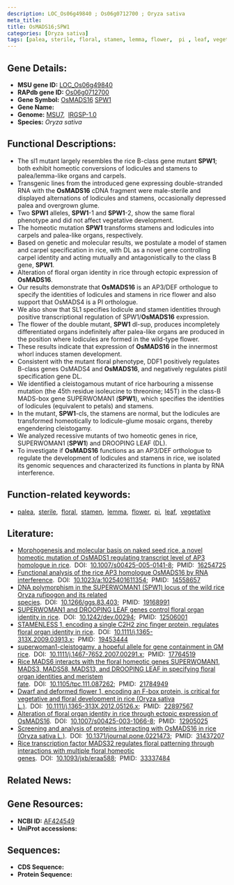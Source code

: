 ```yaml
---
description: LOC_Os06g49840 ; Os06g0712700 ; Oryza sativa
meta_title:
title: OsMADS16;SPW1
categories: [Oryza sativa]
tags: [palea, sterile, floral, stamen, lemma, flower,  pi , leaf, vegetative]
---
```


## Gene Details:
- **MSU gene ID:** [LOC_Os06g49840](http://rice.uga.edu/cgi-bin/ORF_infopage.cgi?orf=LOC_Os06g49840)  
- **RAPdb gene ID:** [Os06g0712700](https://rapdb.dna.affrc.go.jp/locus/?name=Os06g0712700)  
- **Gene Symbol:** <u>OsMADS16</u>&nbsp;<u>SPW1</u>
- **Gene Name:**
- **Genome:**  [MSU7](http://rice.uga.edu/),&nbsp;&nbsp;[IRGSP-1.0](https://rapdb.dna.affrc.go.jp/download/irgsp1.html)
- **Species:** *Oryza sativa*

## Functional Descriptions:
   - The sl1 mutant largely resembles the rice B-class gene mutant **SPW1**; both exhibit homeotic conversions of lodicules and stamens to palea/lemma-like organs and carpels.
   - Transgenic lines from the introduced gene expressing double-stranded RNA with the **OsMADS16** cDNA fragment were male-sterile and displayed alternations of lodicules and stamens, occasionally depressed palea and overgrown glume.
   - Two **SPW1** alleles, **SPW1**-1 and **SPW1**-2, show the same floral phenotype and did not affect vegetative development.
   - The homeotic mutation **SPW1** transforms stamens and lodicules into carpels and palea-like organs, respectively.
   - Based on genetic and molecular results, we postulate a model of stamen and carpel specification in rice, with DL as a novel gene controlling carpel identity and acting mutually and antagonistically to the class B gene, **SPW1**.
   - Alteration of floral organ identity in rice through ectopic expression of **OsMADS16**.
   - Our results demonstrate that **OsMADS16** is an AP3/DEF orthologue to specify the identities of lodicules and stamens in rice flower and also support that OsMADS4 is a PI orthologue.
   - We also show that SL1 specifies lodicule and stamen identities through positive transcriptional regulation of SPW1/**OsMADS16** expression.
   - The flower of the double mutant, **SPW1** dl-sup, produces incompletely differentiated organs indefinitely after palea-like organs are produced in the position where lodicules are formed in the wild-type flower.
   - These results indicate that expression of **OsMADS16** in the innermost whorl induces stamen development.
   - Consistent with the mutant floral phenotype, DDF1 positively regulates B-class genes OsMADS4 and **OsMADS16**, and negatively regulates pistil specification gene DL.
   - We identified a cleistogamous mutant of rice harbouring a missense mutation (the 45th residue isoleucine to threonine; I45T) in the class-B MADS-box gene SUPERWOMAN1 (**SPW1**), which specifies the identities of lodicules (equivalent to petals) and stamens.
   - In the mutant, **SPW1**-cls, the stamens are normal, but the lodicules are transformed homeotically to lodicule-glume mosaic organs, thereby engendering cleistogamy.
   - We analyzed recessive mutants of two homeotic genes in rice, SUPERWOMAN1 (**SPW1**) and DROOPING LEAF (DL).
   - To investigate if **OsMADS16** functions as an AP3/DEF orthologue to regulate the development of lodicules and stamens in rice, we isolated its genomic sequences and characterized its functions in planta by RNA interference.

## Function-related keywords:
   - [palea](/tags/palea/),&nbsp;&nbsp;[sterile](/tags/sterile/),&nbsp;&nbsp;[floral](/tags/floral/),&nbsp;&nbsp;[stamen](/tags/stamen/),&nbsp;&nbsp;[lemma](/tags/lemma/),&nbsp;&nbsp;[flower](/tags/flower/),&nbsp;&nbsp;[pi](/tags/pi/),&nbsp;&nbsp;[leaf](/tags/leaf/),&nbsp;&nbsp;[vegetative](/tags/vegetative/)

## Literature:
   - [Morphogenesis and molecular basis on naked seed rice, a novel homeotic mutation of OsMADS1 regulating transcript level of AP3 homologue in rice](https://www.doi.org/10.1007/s00425-005-0141-8).&nbsp;&nbsp;DOI:&nbsp;&nbsp;[10.1007/s00425-005-0141-8](https://www.doi.org/10.1007/s00425-005-0141-8);&nbsp;&nbsp;PMID:&nbsp;&nbsp;[16254725](https://pubmed.ncbi.nlm.nih.gov/16254725/)
   - [Functional analysis of the rice AP3 homologue OsMADS16 by RNA interference](https://www.doi.org/10.1023/a:1025401611354).&nbsp;&nbsp;DOI:&nbsp;&nbsp;[10.1023/a:1025401611354](https://www.doi.org/10.1023/a:1025401611354);&nbsp;&nbsp;PMID:&nbsp;&nbsp;[14558657](https://pubmed.ncbi.nlm.nih.gov/14558657/)
   - [DNA polymorphism in the SUPERWOMAN1 (SPW1) locus of the wild rice Oryza rufipogon and its related species](https://www.doi.org/10.1266/ggs.83.403).&nbsp;&nbsp;DOI:&nbsp;&nbsp;[10.1266/ggs.83.403](https://www.doi.org/10.1266/ggs.83.403);&nbsp;&nbsp;PMID:&nbsp;&nbsp;[19168991](https://pubmed.ncbi.nlm.nih.gov/19168991/)
   - [SUPERWOMAN1 and DROOPING LEAF genes control floral organ identity in rice](https://www.doi.org/10.1242/dev.00294).&nbsp;&nbsp;DOI:&nbsp;&nbsp;[10.1242/dev.00294](https://www.doi.org/10.1242/dev.00294);&nbsp;&nbsp;PMID:&nbsp;&nbsp;[12506001](https://pubmed.ncbi.nlm.nih.gov/12506001/)
   - [STAMENLESS 1, encoding a single C2H2 zinc finger protein, regulates floral organ identity in rice](https://www.doi.org/10.1111/j.1365-313X.2009.03913.x).&nbsp;&nbsp;DOI:&nbsp;&nbsp;[10.1111/j.1365-313X.2009.03913.x](https://www.doi.org/10.1111/j.1365-313X.2009.03913.x);&nbsp;&nbsp;PMID:&nbsp;&nbsp;[19453444](https://pubmed.ncbi.nlm.nih.gov/19453444/)
   - [superwoman1-cleistogamy, a hopeful allele for gene containment in GM rice](https://www.doi.org/10.1111/j.1467-7652.2007.00291.x).&nbsp;&nbsp;DOI:&nbsp;&nbsp;[10.1111/j.1467-7652.2007.00291.x](https://www.doi.org/10.1111/j.1467-7652.2007.00291.x);&nbsp;&nbsp;PMID:&nbsp;&nbsp;[17764519](https://pubmed.ncbi.nlm.nih.gov/17764519/)
   - [Rice MADS6 interacts with the floral homeotic genes SUPERWOMAN1, MADS3, MADS58, MADS13, and DROOPING LEAF in specifying floral organ identities and meristem fate](https://www.doi.org/10.1105/tpc.111.087262).&nbsp;&nbsp;DOI:&nbsp;&nbsp;[10.1105/tpc.111.087262](https://www.doi.org/10.1105/tpc.111.087262);&nbsp;&nbsp;PMID:&nbsp;&nbsp;[21784949](https://pubmed.ncbi.nlm.nih.gov/21784949/)
   - [Dwarf and deformed flower 1, encoding an F-box protein, is critical for vegetative and floral development in rice (Oryza sativa L.)](https://www.doi.org/10.1111/j.1365-313X.2012.05126.x).&nbsp;&nbsp;DOI:&nbsp;&nbsp;[10.1111/j.1365-313X.2012.05126.x](https://www.doi.org/10.1111/j.1365-313X.2012.05126.x);&nbsp;&nbsp;PMID:&nbsp;&nbsp;[22897567](https://pubmed.ncbi.nlm.nih.gov/22897567/)
   - [Alteration of floral organ identity in rice through ectopic expression of OsMADS16](https://www.doi.org/10.1007/s00425-003-1066-8).&nbsp;&nbsp;DOI:&nbsp;&nbsp;[10.1007/s00425-003-1066-8](https://www.doi.org/10.1007/s00425-003-1066-8);&nbsp;&nbsp;PMID:&nbsp;&nbsp;[12905025](https://pubmed.ncbi.nlm.nih.gov/12905025/)
   - [Screening and analysis of proteins interacting with OsMADS16 in rice (Oryza sativa L.)](https://www.doi.org/10.1371/journal.pone.0221473).&nbsp;&nbsp;DOI:&nbsp;&nbsp;[10.1371/journal.pone.0221473](https://www.doi.org/10.1371/journal.pone.0221473);&nbsp;&nbsp;PMID:&nbsp;&nbsp;[31437207](https://pubmed.ncbi.nlm.nih.gov/31437207/)
   - [Rice transcription factor MADS32 regulates floral patterning through interactions with multiple floral homeotic genes](https://www.doi.org/10.1093/jxb/eraa588).&nbsp;&nbsp;DOI:&nbsp;&nbsp;[10.1093/jxb/eraa588](https://www.doi.org/10.1093/jxb/eraa588);&nbsp;&nbsp;PMID:&nbsp;&nbsp;[33337484](https://pubmed.ncbi.nlm.nih.gov/33337484/)

## Related News:

## Gene Resources:
- **NCBI ID:**  [AF424549](http://www.ncbi.nlm.nih.gov/nuccore/AF424549)
- **UniProt accessions:** [](https://www.uniprot.org/uniprotkb//entry)

## Sequences:
- **CDS Sequence:**
- **Protein Sequence:**
